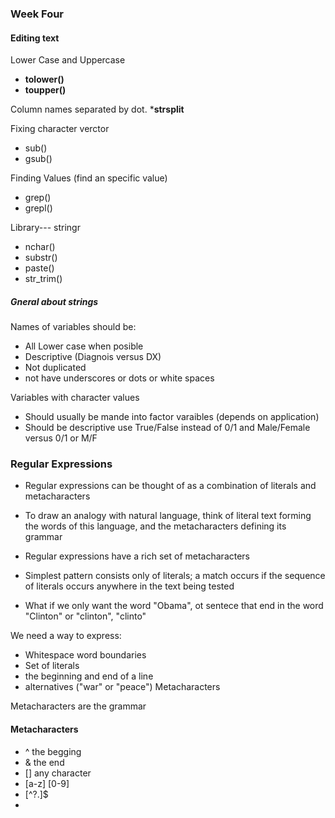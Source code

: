 ### Week Four

#### Editing text

Lower Case and Uppercase

  * __tolower()__
  * __toupper()__
  
Column names separated by dot.
  *__strsplit__
  
Fixing character verctor
  * sub()
  * gsub()
  
  
  Finding Values (find an specific value)
   * grep()
   * grepl()
   
Library---  stringr
* nchar()
* substr()
* paste()
* str_trim()

##### Gneral about strings
Names of variables should be:
* All Lower case when posible
* Descriptive (Diagnois versus DX)
* Not duplicated
* not have underscores or dots or white spaces

Variables with character values
* Should usually be mande into factor varaibles (depends on application)
* Should be descriptive use True/False instead of 0/1 and Male/Female versus 0/1 or M/F

### Regular Expressions

* Regular expressions can be thought of as a combination of literals and metacharacters
* To draw an analogy with natural language, think of literal text forming the words of this language, and the metacharacters defining its grammar
* Regular expressions have a rich set of metacharacters

* Simplest pattern consists only of literals; a match occurs if the sequence of literals occurs anywhere in the text being tested
* What if we only want the word "Obama", ot sentece that end in the word "Clinton" or "clinton", "clinto"

We need a way to express:
* Whitespace word boundaries
* Set of literals
* the beginning and end of a line
* alternatives ("war" or "peace") Metacharacters

Metacharacters are the grammar

#### Metacharacters
* ^ the begging
* & the end
* [] any character
* [a-z] [0-9]
* [^?.]$
* 
